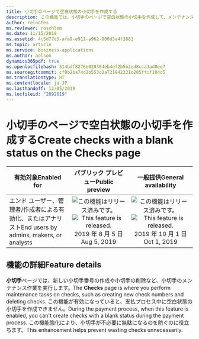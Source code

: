 ```yaml
---
title: 小切手のページで空白状態の小切手を作成する
description: この機能では、小切手のページで空白状態の小切手を作成して、メンテナンス作業をより効率よく実行し、小切手が無駄になるのを防ぐことができます。
author: relnotes
ms.reviewer: roschlom
ms.date: 11/15/2019
ms.assetid: 4c5d77d5-afa9-e911-a962-000d3a4f3883
ms.topic: article
ms.service: business-applications
ms.author: aolson
dynamics365pdf: true
ms.openlocfilehash: 514bdf8276e028304eb4ef2b5b2ed8cca3ad8ee7
ms.sourcegitcommit: cf8b2ba74d2b553c2a721942221c285ffcf184c5
ms.translationtype: HT
ms.contentlocale: ja-JP
ms.lasthandoff: 12/05/2019
ms.locfileid: "2892619"
---
```

# <a name="create-checks-with-a-blank-status-on-the-checks-page"></a><span data-ttu-id="3aa09-103">小切手のページで空白状態の小切手を作成する</span><span class="sxs-lookup"><span data-stu-id="3aa09-103">Create checks with a blank status on the Checks page</span></span>


| <span data-ttu-id="3aa09-104">有効対象</span><span class="sxs-lookup"><span data-stu-id="3aa09-104">Enabled for</span></span>    |  <span data-ttu-id="3aa09-105">パブリック プレビュー</span><span class="sxs-lookup"><span data-stu-id="3aa09-105">Public preview</span></span> | <span data-ttu-id="3aa09-106">一般提供</span><span class="sxs-lookup"><span data-stu-id="3aa09-106">General availability</span></span> | 
| ---------- | :----------: |:----------: |
|<span data-ttu-id="3aa09-107">エンド ユーザー、管理者/作成者による有効化、またはアナリスト</span><span class="sxs-lookup"><span data-stu-id="3aa09-107">End users by admins, makers, or analysts</span></span>|<span data-ttu-id="3aa09-108">![この機能はリリース済みです。](/dynamics365-release-plan/media/green-checkmark.png "この機能はリリース済みです。")</span><span class="sxs-lookup"><span data-stu-id="3aa09-108">![This feature is released.](/dynamics365-release-plan/media/green-checkmark.png "This feature is released.")</span></span> <span data-ttu-id="3aa09-109">2019 年 8 月 5 日</span><span class="sxs-lookup"><span data-stu-id="3aa09-109">Aug 5, 2019</span></span>| <span data-ttu-id="3aa09-110">![この機能はリリース済みです。](/dynamics365-release-plan/media/green-checkmark.png "この機能はリリース済みです。")</span><span class="sxs-lookup"><span data-stu-id="3aa09-110">![This feature is released.](/dynamics365-release-plan/media/green-checkmark.png "This feature is released.")</span></span> <span data-ttu-id="3aa09-111">2019 年 10 月 1 日</span><span class="sxs-lookup"><span data-stu-id="3aa09-111">Oct 1, 2019</span></span>|






## <a name="feature-details"></a><span data-ttu-id="3aa09-112">機能の詳細</span><span class="sxs-lookup"><span data-stu-id="3aa09-112">Feature details</span></span>
<!--feature detail start -->
<span data-ttu-id="3aa09-113">**小切手**ページでは、新しい小切手番号の作成や小切手の削除など、小切手のメンテナンス作業を実行します。</span><span class="sxs-lookup"><span data-stu-id="3aa09-113">The **Checks** page is where you perform maintenance tasks on checks, such as creating new check numbers and deleting checks.</span></span> <span data-ttu-id="3aa09-114">この機能が有効になっていると、支払プロセス中に空白状態の小切手を作成できません。</span><span class="sxs-lookup"><span data-stu-id="3aa09-114">During the payment process, when this feature is enabled, you can't create checks with a blank status during the payment process.</span></span> <span data-ttu-id="3aa09-115">この機能強化により、小切手が不必要に無駄になるのを防ぐのに役立ちます。</span><span class="sxs-lookup"><span data-stu-id="3aa09-115">This enhancement helps prevent wasting checks unnecessarily.</span></span>
<!--feature detail end -->







